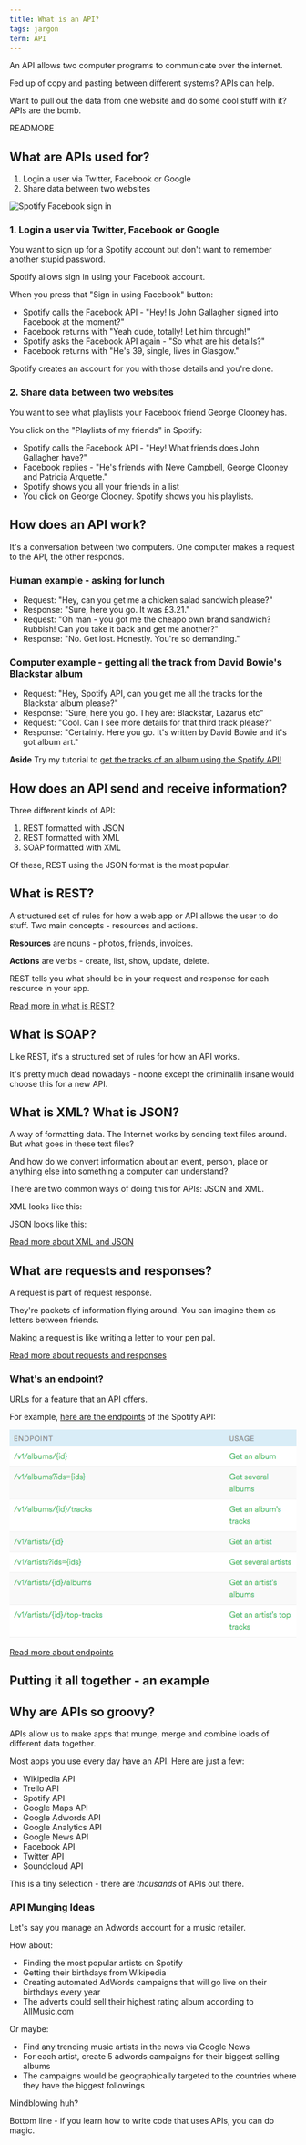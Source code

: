 ```yaml
---
title: What is an API?
tags: jargon
term: API
---
```


An API allows two computer programs to communicate over the internet.

Fed up of copy and pasting between different systems? APIs can help.

Want to pull out the data from one website and do some cool stuff with it? APIs are the bomb.

READMORE

## What are APIs used for?

1. Login a user via Twitter, Facebook or Google
2. Share data between two websites

![Spotify Facebook sign in](/images/apis/spotify-signup.png)

### 1. Login a user via Twitter, Facebook or Google 

You want to sign up for a Spotify account but don't want to remember another stupid password.

Spotify allows sign in using your Facebook account.


When you press that "Sign in using Facebook" button:

* Spotify calls the Facebook API - "Hey! Is John Gallagher signed into Facebook at the moment?"
* Facebook returns with "Yeah dude, totally! Let him through!"
* Spotify asks the Facebook API again - "So what are his details?"
* Facebook returns with "He's 39, single, lives in Glasgow."

Spotify creates an account for you with those details and you're done.

### 2. Share data between two websites

You want to see what playlists your Facebook friend George Clooney has.

You click on the "Playlists of my friends" in Spotify:

* Spotify calls the Facebook API - "Hey! What friends does John Gallagher have?"
* Facebook replies - "He's friends with Neve Campbell, George Clooney and Patricia Arquette."
* Spotify shows you all your friends in a list
* You click on George Clooney. Spotify shows you his playlists.

## How does an API work?

It's a conversation between two computers. One computer makes a request to the API, the other responds.

### Human example - asking for lunch

* Request: "Hey, can you get me a chicken salad sandwich please?"
* Response: "Sure, here you go. It was £3.21."
* Request: "Oh man - you got me the cheapo own brand sandwich? Rubbish! Can you take it back and get me another?"
* Response: "No. Get lost. Honestly. You're so demanding."

### Computer example - getting all the track from David Bowie's Blackstar album

* Request: "Hey, Spotify API, can you get me all the tracks for the Blackstar album please?"
* Response: "Sure, here you go. They are: Blackstar, Lazarus etc"
* Request: "Cool. Can I see more details for that third track please?"
* Response: "Certainly. Here you go. It's written by David Bowie and it's got album art."

**Aside** Try my tutorial to [get the tracks of an album using the Spotify API!](/using-the-spotify-api-to-get-an-albums-tracks)

## How does an API send and receive information?

Three different kinds of API:

1. REST formatted with JSON
2. REST formatted with XML
2. SOAP formatted with XML

Of these, REST using the JSON format is the most popular.


## What is REST?

A structured set of rules for how a web app or API allows the user to do stuff. Two main concepts - resources and actions.

**Resources** are nouns - photos, friends, invoices.

**Actions** are verbs - create, list, show, update, delete.

REST tells you what should be in your request and response for each resource in your app.

[Read more in what is REST?](/what-is-rest)

## What is SOAP?

Like REST, it's a structured set of rules for how an API works.

It's pretty much dead nowadays - noone except the criminallh insane would choose this for a new API.



## What is XML? What is JSON?

A way of formatting data. The Internet works by sending text files around. But what goes in these text files?

And how do we convert information about an event, person, place or anything else into something a computer can understand?

There are two common ways of doing this for APIs: JSON and XML.

XML looks like this:

JSON looks like this:

[Read more about XML and JSON](/what-is-xml-or-json)


## What are requests and responses?

A request is part of request response.

They're packets of information flying around.  You can imagine them as letters between friends.

Making a request is like writing a letter to your pen pal.

[Read more about requests and responses](/what-is-request-response)

### What's an endpoint?

URLs for a feature that an API offers.

For example, [here are the endpoints](https://developer.spotify.com/web-api/endpoint-reference/) of the Spotify API:

![Endpoints of Spotify API](images/apis/spotify-endpoints.png)

[Read more about endpoints](/what-is-an-endpoint)

## Putting it all together - an example






## Why are APIs so groovy?

APIs allow us to make apps that munge, merge and combine loads of different data together.

Most apps you use every day have an API. Here are just a few:

* Wikipedia API
* Trello API
* Spotify API
* Google Maps API
* Google Adwords API
* Google Analytics API
* Google News API
* Facebook API
* Twitter API
* Soundcloud API

This is a tiny selection - there are *thousands* of APIs out there.

### API Munging Ideas

Let's say you manage an Adwords account for a music retailer.

How about:

* Finding the most popular artists on Spotify
* Getting their birthdays from Wikipedia
* Creating automated AdWords campaigns that will go live on their birthdays every year
* The adverts could sell their highest rating album according to AllMusic.com

Or maybe:

* Find any trending music artists in the news via Google News
* For each artist, create 5 adwords campaigns for their biggest selling albums
* The campaigns would be geographically targeted to the countries where they have the biggest followings

Mindblowing huh?

Bottom line - if you learn how to write code that uses APIs, you can do magic.

